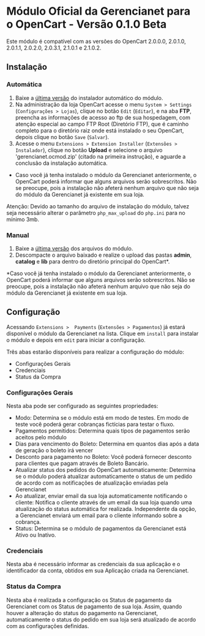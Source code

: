 # Módulo Oficial da Gerencianet para o OpenCart - Versão 0.1.0 Beta #

Este módulo é compatível com as versões do OpenCart 2.0.0.0, 2.0.1.0, 2.0.1.1, 2.0.2.0, 2.0.3.1, 2.1.0.1 e 2.1.0.2.

## Instalação

### Automática

1. Baixe a [última versão](opencart-2.x/auto/) do instalador automático do módulo.
2. Na administração da loja OpenCart acesse o menu `System > Settings` (`Configurações > Lojas`), clique no botão `Edit` (`Editar`), e na aba **FTP**, preencha as informações de acesso ao ftp de sua hospedagem, com atenção especial ao campo FTP Root (Diretório FTP), que é caminho completo para o diretório raiz onde está instalado o seu OpenCart, depois clique no botão `Save` (`Salvar`).
3. Acesse o menu `Extensions > Extension Installer` (`Extensões > Instalador`), clique no botão **Upload** e selecione o arquivo 'gerencianet.ocmod.zip' (citado na primeira instrução), e aguarde a conclusão da instalação automática.

* Caso você já tenha instalado o módulo da Gerencianet anteriormente, o OpenCart poderá informar que alguns arquivos serão sobrescritos. Não se preocupe, pois a instalação não afeterá nenhum arquivo que não seja do módulo da Gerencianet já existente em sua loja.

Atenção: Devido ao tamanho do arquivo de instalação do módulo, talvez seja necessário alterar o parâmetro `php_max_upload` do `php.ini` para no mínimo 3mb.


### Manual

1. Baixe a [última versão](opencart-2.x/manual/) dos arquivos do módulo.
2. Descompacte o arquivo baixado e realize o upload das pastas **admin**, **catalog** e **lib** para dentro do diretório principal do OpenCart*.

*Caso você já tenha instalado o módulo da Gerencianet anteriormente, o OpenCart poderá informar que alguns arquivos serão sobrescritos. Não se preocupe, pois a instalação não afeterá nenhum arquivo que não seja do módulo da Gerencianet já existente em sua loja.


## Configuração

Acessando `Extensions >  Payments` (`Extensões > Pagamentos`) já estará disponível o módulo da Gerencianet na lista. Clique em `install` para instalar o módulo e depois em `edit` para iniciar a configuração.

Três abas estarão disponíveis para realizar a configuração do módulo:

* Configurações Gerais
* Credenciais
* Status da Compra

### Configurações Gerais

Nesta aba pode ser configurado as seguintes propriedades:
* Modo: Determina se o módulo está em modo de testes. Em modo de teste você poderá gerar cobranças fictícias para testar o fluxo.
* Pagamentos permitidos: Determina quais tipos de pagamentos serão aceitos pelo módulo
* Dias para vencimento do Boleto: Determina em quantos dias após a data de geração o boleto irá vencer
* Desconto para pagamento no Boleto: Você poderá fornecer desconto para clientes que pagam através de Boleto Bancário.
* Atualizar status dos pedidos do OpenCart automaticamente: Determina se o módulo poderá atualizar automaticamente o status de um pedido de acordo com as notificações de atualização enviadas pela Gerencianet
* Ao atualizar, enviar email da sua loja automaticamente notificando o cliente: Notifica o cliente através de um email da sua loja quando uma atualização do status automática for realizada. Independente da opção, a Gerencianet enviará um email para o cliente informando sobre a cobrança.
* Status: Determina se o módulo de pagamentos da Gerencianet está Ativo ou Inativo.

### Credenciais

Nesta aba é necessário informar as credenciais da sua aplicação e o identificador da conta, obtidos em sua Aplicação criada na Gerencianet.

### Status da Compra

Nesta aba é realizada a configuração os Status de pagamento da Gerencianet com os Status de pagamento de sua loja. Assim, quando houver a alteração do status do pagamento na Gerencianet, automaticamente o status do pedido em sua loja será atualizado de acordo com as configurações definidas.


